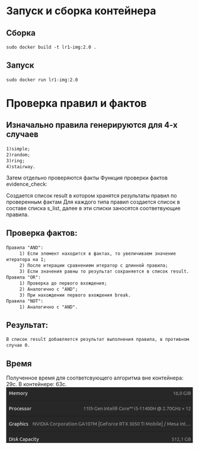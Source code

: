 # Запуск и сборка контейнера
## Сборка
	sudo docker build -t lr1-img:2.0 .
## Запуск 
	sudo docker run lr1-img:2.0



# Проверка правил и фактов

## Изначально правила генерируются для 4-х случаев 
	1)simple; 
	2)random;
	3)ring;
	4)stairway.
Затем отдельно проверяются факты
Функция проверки фактов evidence_check:

Cоздается список result в котором хранятся результаты правил по проверенным фактам
Для каждого типа правил создается список в составе списка s_list, далее в эти списки заносятся соответвующие правила.
## Проверка фактов: ## 
	Правила "AND": 
		 1) Если элемент находится в фактах, то увеличиваем значение итератора на 1;
		 2) После итерации сравнением итератор с длинной правила;
		 3) Если значения равны то результат сохраняется в список result.
	Правила "OR":  
		 1) Проверка до первого вхождения; 
		 2) Аналогично с "AND";
		 3) При нахождении первого вхождения break. 
	Правила "NOT": 
		 1) Аналогично с "AND".
	
## Результат:
	В список result добавляется результат выполнения правила, в противном случае 0.

## Время
Полученное время для соответсвующего алгоритма вне контейнера: 29c.
В контейнере: 63с.
![Характеристики аппартаных ресурсов](https://github.com/Ichail/IDPT/blob/main/MyPC.png)

